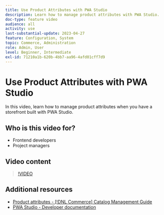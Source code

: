 ```yaml
---
title: Use Product Attributes with PWA Studio
description: Learn how to manage product attributes with PWA Studio.
doc-type: feature video
audience: all
activity: use
last-substantial-update: 2023-04-27
feature: Configuration, System
topic: Commerce, Administration
role: Admin, User
level: Beginner, Intermediate
exl-id: 71210a1b-620b-4bb7-aa96-4afd01cff7d9
---
```

# Use Product Attributes with PWA Studio

In this video, learn how to manage product attributes when you have a storefront built with PWA Studio.

## Who is this video for?

- Frontend developers
- Project managers

## Video content

>[!VIDEO](https://video.tv.adobe.com/v/343788?quality=12&learn=on)

## Additional resources

- [Product attributes - [!DNL Commerce] Catalog Management Guide](https://experienceleague.adobe.com/docs/commerce-admin/catalog/product-attributes/product-attributes.html)
- [PWA Studio - Developer documentation](https://developer.adobe.com/commerce/pwa-studio/)

